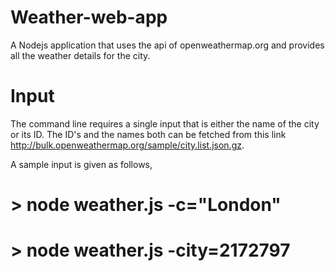 # Weather-web-app
A Nodejs application that uses the api of openweathermap.org and provides all the weather details for the city.


# Input
The command line requires a single input that is either the name of the city or its ID. The ID's and the names both can be fetched from  this link http://bulk.openweathermap.org/sample/city.list.json.gz.

A sample input is given as follows,

# > node weather.js -c="London"
# > node weather.js -city=2172797 


